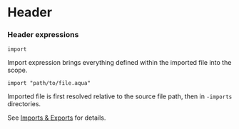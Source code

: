 # Header

### Header expressions

`import`

Import expression brings everything defined within the imported file into the scope.

```text
import "path/to/file.aqua"
```

Imported file is first resolved relative to the source file path, then in `-imports` directories.

See [Imports & Exports](../statements-1.md) for details.

